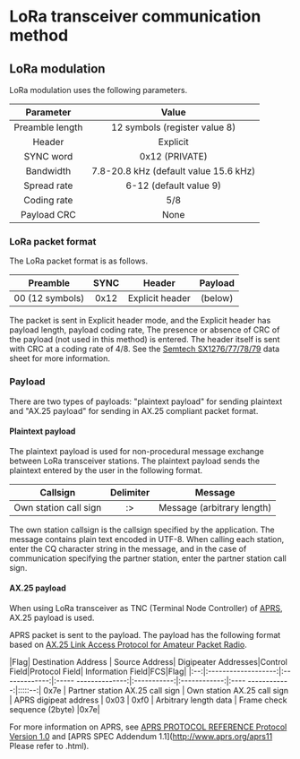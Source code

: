 # LoRa transceiver communication method

## LoRa modulation
LoRa modulation uses the following parameters.

| Parameter | Value |
|:---------:|:---:|
| Preamble length | 12 symbols (register value 8) |
| Header | Explicit |
|SYNC word |0x12 (PRIVATE) |
| Bandwidth | 7.8-20.8 kHz (default value 15.6 kHz) |
Spread rate | 6-12 (default value 9) |
| Coding rate | 5/8 |
|Payload CRC| None |

### LoRa packet format
The LoRa packet format is as follows.

Preamble | SYNC | Header | Payload |
|:-----------:|:----:|:-----:|:---------:|
| 00 (12 symbols) | 0x12 | Explicit header | (below) |

The packet is sent in Explicit header mode, and the Explicit header has payload length, payload coding rate,
The presence or absence of CRC of the payload (not used in this method) is entered. The header itself is sent with CRC at a coding rate of 4/8.
See the [Semtech SX1276/77/78/79](http://www.semtech.com/apps/product.php?pn=SX1276) data sheet for more information.

### Payload
There are two types of payloads: "plaintext payload" for sending plaintext and "AX.25 payload" for sending in AX.25 compliant packet format.

#### Plaintext payload
The plaintext payload is used for non-procedural message exchange between LoRa transceiver stations. The plaintext payload sends the plaintext entered by the user in the following format.

| Callsign | Delimiter | Message |
|:---------:|:-----:|:--------:|
| Own station call sign | :> | Message (arbitrary length) |

The own station callsign is the callsign specified by the application. The message contains plain text encoded in UTF-8.
When calling each station, enter the CQ character string in the message, and in the case of communication specifying the partner station, enter the partner station call sign.

#### AX.25 payload
When using LoRa transceiver as TNC (Terminal Node Controller) of [APRS](http://www.aprs.org/doc/APRS101.PDF), AX.25 payload is used.

APRS packet is sent to the payload. The payload has the following format based on [AX.25 Link Access Protocol for Amateur Packet Radio](https://www.tapr.org/pdf/AX25.2.2.pdf).

|Flag| Destination Address | Source Address| Digipeater Addresses|Control Field|Protocol Field| Information Field|FCS|Flag|
|:--:|:-------------------:|:-------------:|:----- --------------:|:-----------:|:------------:|:---- ------------:|:::::--:|
0x7e | Partner station AX.25 call sign | Own station AX.25 call sign | APRS digipeat address | 0x03 | 0xf0 | Arbitrary length data | Frame check sequence (2byte) |0x7e|

For more information on APRS, see [APRS PROTOCOL REFERENCE Protocol Version 1.0](http://www.aprs.org/doc/APRS101.PDF) and [APRS SPEC Addendum 1.1](http://www.aprs.org/aprs11 Please refer to .html).

